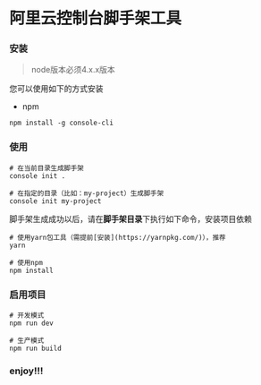 # 阿里云控制台脚手架工具

### 安装

> node版本必须4.x.x版本

您可以使用如下的方式安装

* npm
```
npm install -g console-cli
```

### 使用
```
# 在当前目录生成脚手架
console init .
```

```
# 在指定的目录（比如：my-project）生成脚手架
console init my-project
```

脚手架生成成功以后，请在**脚手架目录**下执行如下命令，安装项目依赖

```
# 使用yarn包工具（需提前[安装](https://yarnpkg.com/)），推荐
yarn

# 使用npm
npm install
```

### 启用项目
```
# 开发模式
npm run dev

# 生产模式
npm run build
```

### enjoy!!!
